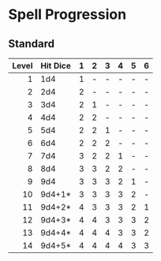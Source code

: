 # Spell Progression

## Standard
| Level | Hit Dice |   1 |   2 |   3 |   4 |   5 |   6
| ----: | :------- | --: | --: | --: | --: | --: | --:
|     1 | 1d4      |   1 |   - |   - |   - |   - |   -
|     2 | 2d4      |   2 |   - |   - |   - |   - |   -
|     3 | 3d4      |   2 |   1 |   - |   - |   - |   -
|     4 | 4d4      |   2 |   2 |   - |   - |   - |   -
|     5 | 5d4      |   2 |   2 |   1 |   - |   - |   -
|     6 | 6d4      |   2 |   2 |   2 |   - |   - |   -
|     7 | 7d4      |   3 |   2 |   2 |   1 |   - |   -
|     8 | 8d4      |   3 |   3 |   2 |   2 |   - |   -
|     9 | 9d4      |   3 |   3 |   3 |   2 |   1 |   -
|    10 | 9d4+1*   |   3 |   3 |   3 |   3 |   2 |   -
|    11 | 9d4+2*   |   4 |   3 |   3 |   3 |   2 |   1
|    12 | 9d4+3*   |   4 |   4 |   3 |   3 |   3 |   2
|    13 | 9d4+4*   |   4 |   4 |   4 |   3 |   3 |   2
|    14 | 9d4+5*   |   4 |   4 |   4 |   4 |   3 |   3